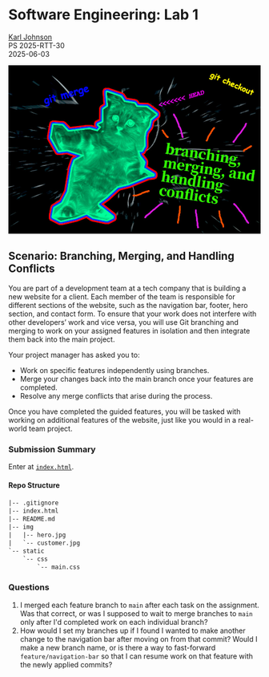 # Software Engineering: Lab 1
[Karl Johnson](https://github.com/hirekarl)  
PS 2025-RTT-30  
<date datetime="2025-06-03">2025-06-03</date> 

<img src="img/hero.jpg" style="max-size: 50%;" alt="A very stressed-out kitty cat with math and git commands floating all around his head.">

## Scenario: Branching, Merging, and Handling Conflicts
You are part of a development team at a tech company that is building a new website for a client. Each member of the team is responsible for different sections of the website, such as the navigation bar, footer, hero section, and contact form. To ensure that your work does not interfere with other developers’ work and vice versa, you will use Git branching and merging to work on your assigned features in isolation and then integrate them back into the main project.

Your project manager has asked you to:

- Work on specific features independently using branches.
- Merge your changes back into the main branch once your features are completed.
- Resolve any merge conflicts that arise during the process.

Once you have completed the guided features, you will be tasked with working on additional features of the website, just like you would in a real-world team project.

### Submission Summary
Enter at [`index.html`](./index.html).

#### Repo Structure
```shell
|-- .gitignore
|-- index.html
|-- README.md
|-- img
|   |-- hero.jpg
|   `-- customer.jpg
`-- static
    `-- css
        `-- main.css
```

### Questions
1. I merged each feature branch to `main` after each task on the assignment. Was that correct, or was I supposed to wait to merge branches to `main` only after I'd completed work on each individual branch?
2. How would I set my branches up if I found I wanted to make another change to the navigation bar after moving on from that commit? Would I make a new branch name, or is there a way to fast-forward `feature/navigation-bar` so that I can resume work on that feature with the newly applied commits?